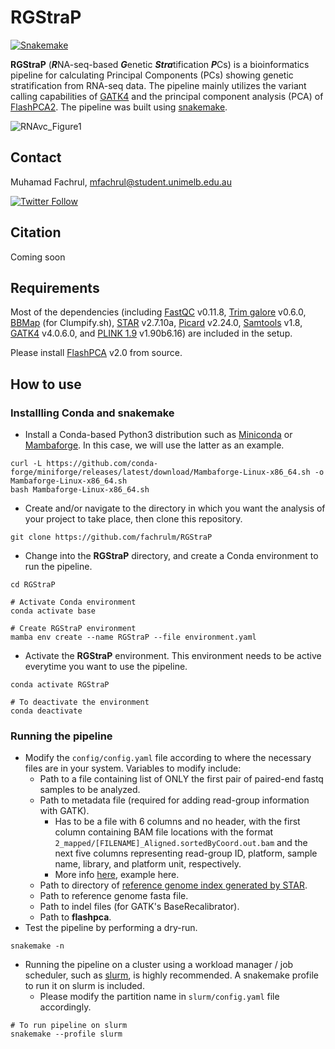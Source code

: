 # RGStraP
[![Snakemake](https://img.shields.io/badge/snakemake-≥6.15.5-brightgreen.svg?style=flat)](https://snakemake.readthedocs.io)

**RGStraP** (***R***NA-seq-based ***G***enetic ***Stra***tification ***P***Cs) is a bioinformatics pipeline for calculating Principal Components (PCs) showing genetic stratification from RNA-seq data. The pipeline mainly utilizes the variant calling capabilities of [GATK4](https://gatk.broadinstitute.org/hc/en-us/articles/360035531192-RNAseq-short-variant-discovery-SNPs-Indels-) and the principal component analysis (PCA) of [FlashPCA2](https://github.com/gabraham/flashpca). The pipeline was built using [snakemake](https://snakemake.github.io/).

![RNAvc_Figure1](https://user-images.githubusercontent.com/30294080/174513895-7c18c769-2488-4e40-be00-0ce9011a9708.png)


## Contact
Muhamad Fachrul, [mfachrul@student.unimelb.edu.au](mailto:mfachrul@student.unimelb.edu.au?subject=[GitHub]%20RGStraP)

[![Twitter Follow](https://img.shields.io/twitter/follow/f_azr?style=social&logo=twitter)](https://twitter.com/f_azr)

## Citation
Coming soon

## Requirements
Most of the dependencies (including [FastQC](https://www.bioinformatics.babraham.ac.uk/projects/fastqc/) v0.11.8, [Trim galore](https://www.bioinformatics.babraham.ac.uk/projects/trim_galore/) v0.6.0, [BBMap](https://github.com/BioInfoTools/BBMap) (for Clumpify.sh), [STAR](https://github.com/alexdobin/STAR) v2.7.10a, [Picard](https://broadinstitute.github.io/picard/) v2.24.0, [Samtools](http://www.htslib.org/) v1.8, [GATK4](https://gatk.broadinstitute.org/hc/en-us/articles/360036194592-Getting-started-with-GATK4) v4.0.6.0, and [PLINK 1.9](https://www.cog-genomics.org/plink/) v1.90b6.16) are included in the setup.

Please install [FlashPCA](https://github.com/gabraham/flashpca) v2.0 from source.

## How to use
### Installling Conda and snakemake
- Install a Conda-based Python3 distribution such as [Miniconda](https://docs.conda.io/en/latest/miniconda.html) or [Mambaforge](https://github.com/conda-forge/miniforge#mambaforge). In this case, we will use the latter as an example.
```
curl -L https://github.com/conda-forge/miniforge/releases/latest/download/Mambaforge-Linux-x86_64.sh -o Mambaforge-Linux-x86_64.sh
bash Mambaforge-Linux-x86_64.sh
```
- Create and/or navigate to the directory in which you want the analysis of your project to take place, then clone this repository.
```
git clone https://github.com/fachrulm/RGStraP
```
- Change into the **RGStraP** directory, and create a Conda environment to run the pipeline.
```
cd RGStraP

# Activate Conda environment
conda activate base

# Create RGStraP environment
mamba env create --name RGStraP --file environment.yaml
```
- Activate the **RGStraP** environment. This environment needs to be active everytime you want to use the pipeline.
```
conda activate RGStraP

# To deactivate the environment
conda deactivate
```
### Running the pipeline
- Modify the `config/config.yaml` file according to where the necessary files are in your system. Variables to modify include:
  - Path to a file containing list of ONLY the first pair of paired-end fastq samples to be analyzed.
  - Path to metadata file (required for adding read-group information with GATK).
    - Has to be a file with 6 columns and no header, with the first column containing BAM file locations with the format `2_mapped/[FILENAME]_Aligned.sortedByCoord.out.bam` and the next five columns representing read-group ID, platform, sample name, library, and platform unit, respectively.
    - More info [here](https://gatk.broadinstitute.org/hc/en-us/articles/360035890671-Read-groups), example here.
  - Path to directory of [reference genome index generated by STAR](https://github.com/alexdobin/STAR/blob/master/doc/STARmanual.pdf).
  - Path to reference genome fasta file.
  - Path to indel files (for GATK's BaseRecalibrator).
  - Path to **flashpca**.
- Test the pipeline by performing a dry-run.
```
snakemake -n
```
- Running the pipeline on a cluster using a workload manager / job scheduler, such as [slurm](https://slurm.schedmd.com/documentation.html), is highly recommended. A snakemake profile to run it on slurm is included.
  - Please modify the partition name in `slurm/config.yaml` file accordingly.
```
# To run pipeline on slurm
snakemake --profile slurm
```

